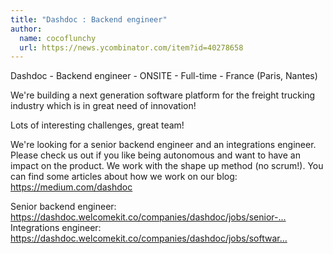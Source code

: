 ```yaml
---
title: "Dashdoc : Backend engineer"
author:
  name: cocoflunchy
  url: https://news.ycombinator.com/item?id=40278658
---
```

Dashdoc - Backend engineer - ONSITE - Full-time - France (Paris, Nantes)

We&#x27;re building a next generation software platform for the freight trucking industry which is in great need of innovation!

Lots of interesting challenges, great team!

We&#x27;re looking for a senior backend engineer and an integrations engineer. Please check us out if you like being autonomous and want to have an impact on the product. We work with the shape up method (no scrum!). You can find some articles about how we work on our blog: <a href="https:&#x2F;&#x2F;medium.com&#x2F;dashdoc" rel="nofollow">https:&#x2F;&#x2F;medium.com&#x2F;dashdoc</a>

Senior backend engineer: <a href="https:&#x2F;&#x2F;dashdoc.welcomekit.co&#x2F;companies&#x2F;dashdoc&#x2F;jobs&#x2F;senior-software-engineer-backend" rel="nofollow">https:&#x2F;&#x2F;dashdoc.welcomekit.co&#x2F;companies&#x2F;dashdoc&#x2F;jobs&#x2F;senior-...</a>
Integrations engineer: <a href="https:&#x2F;&#x2F;dashdoc.welcomekit.co&#x2F;companies&#x2F;dashdoc&#x2F;jobs&#x2F;software-engineer-integrations_DASHD_ooyxDk0" rel="nofollow">https:&#x2F;&#x2F;dashdoc.welcomekit.co&#x2F;companies&#x2F;dashdoc&#x2F;jobs&#x2F;softwar...</a>
